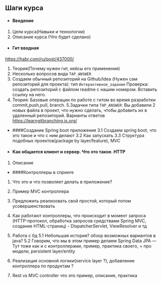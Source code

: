 ## Шаги курса

+ #### Введение
1. Цели курса(Навыки и технологии)
2. Описание курса (Что будет сделано)

+ #### Гит вводная 
https://habr.com/ru/post/437000/
1. Теория(Почему нужен гит, кейсы его применения)
2. Несколько вопросов вида `TAP_ANSWER`
3. Создаем обычный репозиторий на Github/Idea (Нужен сам репозиторий для проекта): тип `Интерактивное_задание`
Проверка: создать репозиторий с файлом readme с нашим номером. Вставить ссылку на него. 
4. Теория: Базовые операции по работе с гитом во время разработки commit,push,pull, branch.
5.Задачки типа `TAP_ANSWER`: Вы добавили 2 новых файла в проект, что нужно сделать,
 чтобы добавить их в удаленный репозиторий. Варианты ответов
 https://learngitbranching.js.org/
  


+ ####Создание Spring boot приложения
3.1 Создаем spring boot, что это такое и что с ним делают 
3.2 Как запускать
3.3 Структура подобных проектов(package by layer/feature), MVC

+ #### Как общается клиент и сервер. Что это такое. HTTP
1. Описание

+ ####Контроллеры в спринге
1. Что это и что позволяет делать в приложение? 
2. Пример MVC контроллера
3. Предложить реализовать свой простой, который потом усовершенствовать
4. Как работают контроллеры, что происходит в момент запроса (HTTP-протокол, обработка запросов средствами Spring MVC, создание HTML-страниц) - DispatcherServlet, ViewResolver и тд

5. Работа с бд
5.1 Небольшая история? обзор возможных вариантов в java?
5.2 Говорим, что мы в этом пример делаем Spring Data JPA
— Тут тоже как и с контроллерами, пример, практика своего, + про модели, persistent layer/entity

6. Реализация основной логики(service layer ?), добавление контроллера по продуктам ?

7. Rest vs MVC controller что это
пример, описание, практика 